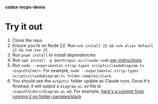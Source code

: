 **codex-mcps-demo**

# Try it out
1. Clone the repo
2. Ensure you're on Node 22. Run `nvm install 22 && nvm alias default 22 && nvm use 22`
3. Run `pnpm install` to install dependencies
4. Run `npm install -g @anthropic-ai/claude-code` [per instructions](https://docs.anthropic.com/en/docs/agents-and-tools/claude-code/overview)
5. Run `node --experimental-strip-types scripts/claudeDiagram.ts <inputFolder>`. For example, `node --experimental-strip-types scripts/claudeDiagram.ts folder-samples/slack`.
6. You should see the `outputs/` folder update as Claude runs. Once it's finished, it will output a `diagram.ai.md` file to `<inputFolder>/diagram.ai.md`. For example, [here's a commit from running it on folder-samples/slack](https://github.com/jordan-cutler/codex-mcps-demo/commit/df4fdc762bb48761d9184e92e851bf8d75db42a7)

